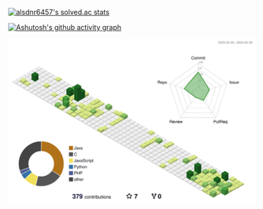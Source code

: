 [![alsdnr6457's solved.ac stats](https://github-readme-solvedac.hyp3rflow.vercel.app/api/?handle=alsdnr6457)](https://www.acmicpc.net/user/alsdnr6457)	

[![Ashutosh's github activity graph](https://github-readme-activity-graph.vercel.app/graph?username=MinWook6457&theme=react)](https://github.com/ashutosh00710/github-readme-activity-graph)


![](./profile-3d-contrib/profile-green-animate.svg)



